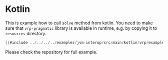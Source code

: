 # Kotlin

This is example how to call `solve` method from kotlin. You need to make sure that `vrp-pragmatic` library is available
in runtime, e.g. by copying it to `resources` directory.

```kotlin
{{#include ../../../../examples/jvm-interop/src/main/kotlin/vrp/example/kotlin/Application.kt}}
```

 Please check the repository for full example.